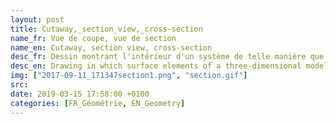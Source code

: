 ```yaml
---
layout: post
title: Cutaway,_section_view,_cross-section
name_fr: Vue de coupe, vue de section
name_en: Cutaway, section view, cross-section
desc_fr: Dessin montrant l'intérieur d'un système de telle manière que les Elément externes ont été partiellement coupés (intersection avec un ou lusieurs plans) afin de dégager la vue d'autres Elément internes.
desc_en: Drawing in which surface elements of a three-dimensional model are selectively removed, often intersected by one or several planes, in order to make internal features visible, but without sacrificing the outer context entirely.
img: ["2017-09-11_171347section1.png", "section.gif"]
src: 
date: 2019-03-15 17:58:00 +0100
categories: [FR_Géométrie, EN_Geometry]
---
```


